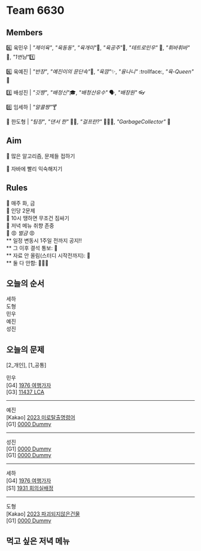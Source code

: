 # Team 6630

## Members

:six:   육민우 | *"제이육"*,  *"육동동"*, *"육개미"*:ant:, *"육공주"*:princess:, *"테트로민우"* 🧩, *"휘바휘바"* 🙌, *"1번남"*:one:

:six:   육예진 | *"반장"*, *"예진이의 문단속"*:door:, *"육깜"*:sparkles:, *"융나니"* :trollface:, *"육-Queen"* 👑

:three: 배성진 | *"깃짱"*,  *"배정신"*:mortar_board:, *"배청산유수"* 🗣️, *"배장원"* :eyeglasses:

:zero: 임세하 | *"알콜짱"*:cocktail:

💯 한도형 | *"팀장"*, *"댄서 한"* 🕺🏻, *"걸프란?"* 🤷🏻‍♀️, *"GarbageCollector"* 🤖

## Aim
:dart: 많은 알고리즘, 문제들 접하기

:dart: 자바에 빨리 익숙해지기

## Rules
:pushpin: 매주 화, 금  
:pushpin: 인당 2문제  
:pushpin: 10시 땡하면 무조건 짐싸기  
:pushpin: 저녁 메뉴 취향 존중  
:pushpin: :rage: *벌금* :rage:  
** 일정 변동시 1주일 전까지 공지!!  
** 그 이후 결석 통보: :money_with_wings:  
** 자료 안 올림(스터디 시작전까지): :money_with_wings:    
** 둘 다 안함: :money_with_wings::money_with_wings::money_with_wings:    

## 오늘의 순서
세하  
도형    
민우  
예진  
성진  

## 오늘의 문제

[2_개인], [1_공통]  

민우  
[G4] [1976 여행가자](https://www.acmicpc.net/problem/1976)  
[G3] [11437 LCA](https://www.acmicpc.net/problem/11437)  

___
예진  
[Kakao] [2023 미로탈출명령어](https://school.programmers.co.kr/learn/courses/30/lessons/150365)  
[G1] [0000 Dummy](https://www.acmicpc.net/problem/0000)  

___
성진  
[G1] [0000 Dummy](https://www.acmicpc.net/problem/0000)  
[G1] [0000 Dummy](https://www.acmicpc.net/problem/0000)  


___
세하  
[G4] [1976 여행가자](https://www.acmicpc.net/problem/1976)  
[S1] [1931 회의실배정](https://www.acmicpc.net/problem/1931)  


___
도형  
[Kakao] [2023 파괴되지않은건물](https://school.programmers.co.kr/learn/courses/30/lessons/92344)  
[G1] [0000 Dummy](https://www.acmicpc.net/problem/0000)  


## 먹고 싶은 저녁 메뉴
